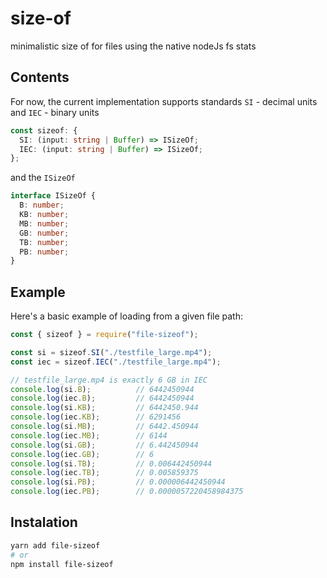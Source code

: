# size-of
minimalistic size of for files using the native nodeJs fs stats

## Contents
For now, the current implementation supports standards `SI` - decimal units and `IEC` - binary units
```typescript
const sizeof: {
  SI: (input: string | Buffer) => ISizeOf;
  IEC: (input: string | Buffer) => ISizeOf;
};
```

and the `ISizeOf`

```typescript
interface ISizeOf {
  B: number;
  KB: number;
  MB: number;
  GB: number;
  TB: number;
  PB: number;
}
```

## Example

Here's a basic example of loading from a given file path:

```typescript
const { sizeof } = require("file-sizeof");

const si = sizeof.SI("./testfile_large.mp4");
const iec = sizeof.IEC("./testfile_large.mp4");

// testfile_large.mp4 is exactly 6 GB in IEC
console.log(si.B);          // 6442450944   
console.log(iec.B);         // 6442450944
console.log(si.KB);         // 6442450.944
console.log(iec.KB);        // 6291456
console.log(si.MB);         // 6442.450944
console.log(iec.MB);        // 6144
console.log(si.GB);         // 6.442450944
console.log(iec.GB);        // 6
console.log(si.TB);         // 0.006442450944
console.log(iec.TB);        // 0.005859375
console.log(si.PB);         // 0.000006442450944
console.log(iec.PB);        // 0.0000057220458984375

```

## Instalation
```bash
yarn add file-sizeof
# or
npm install file-sizeof
```
